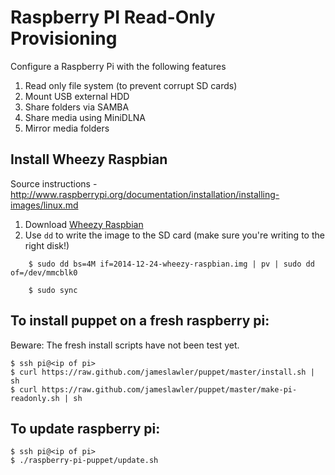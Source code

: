 # Raspberry PI Read-Only Provisioning

Configure a Raspberry Pi with the following features

1. Read only file system (to prevent corrupt SD cards)
1. Mount USB external HDD
1. Share folders via SAMBA
1. Share media using MiniDLNA
1. Mirror media folders

##  Install Wheezy Raspbian

Source instructions - http://www.raspberrypi.org/documentation/installation/installing-images/linux.md

1. Download [Wheezy Raspbian](http://www.raspberrypi.org/downloads)
1. Use `dd` to write the image to the SD card (make sure you're writing to the right disk!)
```
    $ sudo dd bs=4M if=2014-12-24-wheezy-raspbian.img | pv | sudo dd of=/dev/mmcblk0

    $ sudo sync
```

## To install puppet on a fresh raspberry pi:

Beware: The fresh install scripts have not been test yet.

    $ ssh pi@<ip of pi>
    $ curl https://raw.github.com/jameslawler/puppet/master/install.sh | sh
    $ curl https://raw.github.com/jameslawler/puppet/master/make-pi-readonly.sh | sh

## To update raspberry pi:

    $ ssh pi@<ip of pi>
    $ ./raspberry-pi-puppet/update.sh
